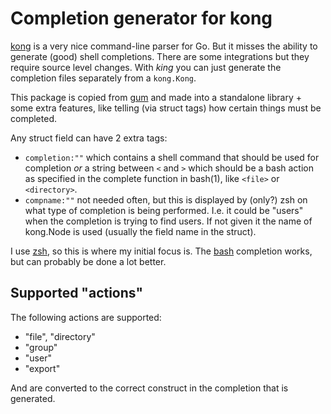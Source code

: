 # Completion generator for kong

[kong](https://github.com/alecthomas/kong) is a very nice command-line parser for Go. But it misses the
ability to generate (good) shell completions. There are some integrations but they require source level
changes. With _king_ you can just generate the completion files separately from a `kong.Kong`.

This package is copied from [gum](https://github.com/charmbracelet/gum) and made into a standalone library +
some extra features, like telling (via struct tags) how certain things must be completed.

Any struct field can have 2 extra tags:

- `completion:""` which contains a shell command that should be used for completion _or_ a string between
  `<` and `>` which should be a bash action as specified in the complete function in bash(1), like `<file>`
  or `<directory>`.
- `compname:""` not needed often, but this is displayed by (only?) zsh on what type of completion is being
  performed. I.e. it could be "users" when the completion is trying to find users. If not given it the name of
  kong.Node is used (usually the field name in the struct).

I use [zsh](https://zsh.org), so this is where my initial focus is. The
[bash](https://www.gnu.org/software/bash/) completion works, but can probably be done a lot better.

## Supported "actions"

The following actions are supported:

- "file", "directory"
- "group"
- "user"
- "export"

And are converted to the correct construct in the completion that is generated.
